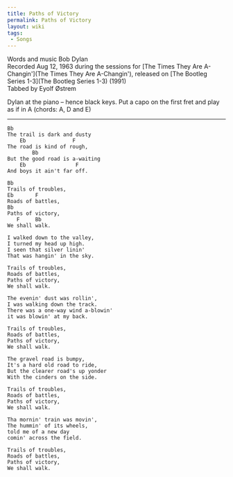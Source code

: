 ```yaml
---
title: Paths of Victory
permalink: Paths of Victory
layout: wiki
tags:
 - Songs
---
```


Words and music Bob Dylan  
Recorded Aug 12, 1963 during the sessions for [The Times They Are
A-Changin'](The Times They Are A-Changin'), released on [The
Bootleg Series 1-3](The Bootleg Series 1-3) (1991)  
Tabbed by Eyolf Østrem

Dylan at the piano – hence black keys. Put a capo on the first fret and
play as if in A (chords: A, D and E)

* * * * *

    Bb
    The trail is dark and dusty
        Eb               F
    The road is kind of rough,
            Bb
    But the good road is a-waiting
        Eb                F
    And boys it ain't far off.

    Bb
    Trails of troubles,
    Eb       F
    Roads of battles,
    Bb
    Paths of victory,
       F     Bb
    We shall walk.

    I walked down to the valley,
    I turned my head up high.
    I seen that silver linin'
    That was hangin' in the sky.

    Trails of troubles,
    Roads of battles,
    Paths of victory,
    We shall walk.

    The evenin' dust was rollin',
    I was walking down the track.
    There was a one-way wind a-blowin'
    it was blowin' at my back.

    Trails of troubles,
    Roads of battles,
    Paths of victory,
    We shall walk.

    The gravel road is bumpy,
    It's a hard old road to ride,
    But the clearer road's up yonder
    With the cinders on the side.

    Trails of troubles,
    Roads of battles,
    Paths of victory,
    We shall walk.

    Tha mornin' train was movin',
    The hummin' of its wheels,
    told me of a new day
    comin' across the field.

    Trails of troubles,
    Roads of battles,
    Paths of victory,
    We shall walk.
